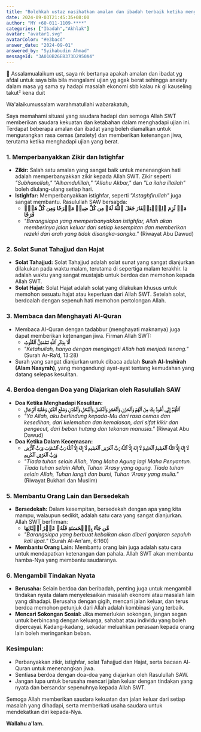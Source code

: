 ```yaml
---
title: "Bolehkah ustaz nasihatkan amalan dan ibadah terbaik ketika menghadapi ujian berat disertai kebimbangan dan kesulitan ekonomi?"
date: 2024-09-03T21:45:35+08:00
author: "MY +60-011-1109-****"
categories: ["Ibadah","Akhlak"]
avatar: "avatar1.svg"
avatarColor: "#e3bacd"
answer_date: "2024-09-01"
answered_by: "Syihabudin Ahmad"
messageId: "3A010B26EB373D2950A4"
---
```


🔴 Assalamualaikum ust,  saya nk bertanya apakah amalan  dan ibadat yg afdal untuk saya bila bila mengalami ujian yg agak berat sehingga anxiety dalam masa yg sama sy hadapi masalah ekonomi sbb kalau nk gi kauseling takut² kena duit

<!--more-->

Wa'alaikumussalam warahmatullahi wabarakatuh,

Saya memahami situasi yang saudara hadapi dan semoga Allah SWT memberikan saudara kekuatan dan ketabahan dalam menghadapi ujian ini. Terdapat beberapa amalan dan ibadat yang boleh diamalkan untuk mengurangkan rasa cemas (anxiety) dan memberikan ketenangan jiwa, terutama ketika menghadapi ujian yang berat.

### 1. **Memperbanyakkan Zikir dan Istighfar**
   - **Zikir:** Salah satu amalan yang sangat baik untuk menenangkan hati adalah memperbanyakkan zikir kepada Allah SWT. Zikir seperti *"Subhanallah," "Alhamdulillah," "Allahu Akbar,"* dan *"La ilaha illallah"* boleh diulang-ulang setiap hari. 
   - **Istighfar:** Memperbanyakkan istighfar, seperti *"Astaghfirullah"* juga sangat membantu. Rasulullah SAW bersabda: 
     - **مَنۡ لَزِمَ ٱلِٱسۡتِغۡفَارَ جَعَلَ ٱللَّهُ لَهُۥ مِن كُلِّ ضِيقٖ مَخۡرَجٗا وَمِن كُلِّ هَمّٖ فَرَجٗا**
     - _"Barangsiapa yang memperbanyakkan istighfar, Allah akan memberinya jalan keluar dari setiap kesempitan dan memberikan rezeki dari arah yang tidak disangka-sangka."_ (Riwayat Abu Dawud)

### 2. **Solat Sunat Tahajjud dan Hajat**
   - **Solat Tahajjud:** Solat Tahajjud adalah solat sunat yang sangat dianjurkan dilakukan pada waktu malam, terutama di sepertiga malam terakhir. Ia adalah waktu yang sangat mustajab untuk berdoa dan memohon kepada Allah SWT. 
   - **Solat Hajat:** Solat Hajat adalah solat yang dilakukan khusus untuk memohon sesuatu hajat atau keperluan dari Allah SWT. Setelah solat, berdoalah dengan sepenuh hati memohon pertolongan Allah.

### 3. **Membaca dan Menghayati Al-Quran**
   - Membaca Al-Quran dengan tadabbur (menghayati maknanya) juga dapat memberikan ketenangan jiwa. Firman Allah SWT:
     - **أَلَا بِذِكۡرِ ٱللَّهِ تَطۡمَئِنُّ ٱلۡقُلُوبُ**
     - _"Ketahuilah, hanya dengan mengingati Allah hati menjadi tenang."_ (Surah Ar-Ra’d, 13:28)
   - Surah yang sangat dianjurkan untuk dibaca adalah **Surah Al-Inshirah (Alam Nasyrah)**, yang mengandungi ayat-ayat tentang kemudahan yang datang selepas kesulitan.

### 4. **Berdoa dengan Doa yang Diajarkan oleh Rasulullah SAW**
   - **Doa Ketika Menghadapi Kesulitan:**
     - **ٱللَّهُمَّ إِنِّي أَعُوذُ بِكَ مِنَ ٱلۡهَمِّ وَٱلۡحَزَنِ وَٱلۡعَجۡزِ وَٱلۡكَسَلِ وَٱلۡبُخۡلِ وَٱلۡجُبۡنِ وَضَلَعِ ٱلدَّيۡنِ وَغَلَبَةِ ٱلرِّجَالِ**
     - _"Ya Allah, aku berlindung kepada-Mu dari rasa cemas dan kesedihan, dari kelemahan dan kemalasan, dari sifat kikir dan pengecut, dari beban hutang dan tekanan manusia."_ (Riwayat Abu Dawud)
   - **Doa Ketika Dalam Kecemasan:**
     - **لَا إِلَهَ إِلَّا اللَّهُ ٱلۡعَظِيمُ ٱلۡحَلِيمُ لَا إِلَهَ إِلَّا ٱللَّهُ رَبُّ ٱلۡعَرۡشِ ٱلۡعَظِيمِ لَا إِلَهَ إِلَّا ٱللَّهُ رَبُّ ٱلسَّمَٰوَٰتِ وَرَبُّ ٱلۡأَرۡضِ وَرَبُّ ٱلۡعَرۡشِ ٱلۡكَرِيمِ**
     - _"Tiada tuhan selain Allah, Yang Maha Agung lagi Maha Penyantun. Tiada tuhan selain Allah, Tuhan ‘Arasy yang agung. Tiada tuhan selain Allah, Tuhan langit dan bumi, Tuhan ‘Arasy yang mulia."_ (Riwayat Bukhari dan Muslim)

### 5. **Membantu Orang Lain dan Bersedekah**
   - **Bersedekah:** Dalam kesempitan, bersedekah dengan apa yang kita mampu, walaupun sedikit, adalah satu cara yang sangat dianjurkan. Allah SWT berfirman:
     - **مَّن جَآءَ بِٱلۡحَسَنَةِ فَلَهُۥ عَشۡرُ أَمۡثَالِهَا**
     - _"Barangsiapa yang berbuat kebaikan akan diberi ganjaran sepuluh kali lipat."_ (Surah Al-An'am, 6:160)
   - **Membantu Orang Lain:** Membantu orang lain juga adalah satu cara untuk mendapatkan ketenangan dan pahala. Allah SWT akan membantu hamba-Nya yang membantu saudaranya.

### 6. **Mengambil Tindakan Nyata**
   - **Berusaha:** Selain berdoa dan beribadah, penting juga untuk mengambil tindakan nyata dalam menyelesaikan masalah ekonomi atau masalah lain yang dihadapi. Berusaha dengan gigih, mencari jalan keluar, dan terus berdoa memohon petunjuk dari Allah adalah kombinasi yang terbaik.
   - **Mencari Sokongan Sosial:** Jika memerlukan sokongan, jangan segan untuk berbincang dengan keluarga, sahabat atau individu yang boleh dipercayai. Kadang-kadang, sekadar meluahkan perasaan kepada orang lain boleh meringankan beban.

### **Kesimpulan:**
- Perbanyakkan zikir, istighfar, solat Tahajjud dan Hajat, serta bacaan Al-Quran untuk menenangkan jiwa.
- Sentiasa berdoa dengan doa-doa yang diajarkan oleh Rasulullah SAW.
- Jangan lupa untuk berusaha mencari jalan keluar dengan tindakan yang nyata dan bersandar sepenuhnya kepada Allah SWT.

Semoga Allah memberikan saudara kekuatan dan jalan keluar dari setiap masalah yang dihadapi, serta memberkati usaha saudara untuk mendekatkan diri kepada-Nya.

**Wallahu a'lam.**
